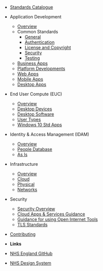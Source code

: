 - [Standards Catalogue](Standards_Catalogue)

- Application Development
  
  - [Overview](application-development/readme)
  - Common Standards
    - [General](application-development/common-dev/readme)
    - [Authentication](application-development/common-dev/authentication)
    - [License and Copyright](application-development/common-dev/code-license-and-copyright)
    - [Security](application-development/common-dev/security)
    - [Testing](application-development/common-dev/testing)
  - [Business Apps](application-development/business-dev/readme)
  - [Platform Developments](application-development/platform-dev/readme)
  - [Web Apps](application-development/web-dev/readme)
  - [Mobile Apps](application-development/readme)
  - [Desktop Apps](application-development/desktop-apps)
  
- End User Compute (EUC)

  - [Overview](euc/readme)
  - [Desktop Devices](euc/desktop-devices)
  - [Desktop Software](euc/desktop-software)
  - [User Types](euc/user-types)
  - [Windows 10 Std Apps](euc/windows-10-standard-apps)

- Identity &amp; Access Management (IDAM)

  - [Overview](idam/readme)
  - [People Database](idam/peopledb)
  - [As Is](idam/as-is/readme)

- Infrastructure

  - [Overview](infrastructure/readme)
  - [Cloud](infrastructure/cloud/readme)
  - [Physical](infrastructure/physical/readme)
  - [Networks](infrastructure/networks)

- Security

  - [Security Overview](security/readme)
  - [Cloud Apps & Services Guidance](security/acceptable-cloud-tools)
  - [Guidance for using Open Internet Tools](security/guidance-for-using-open-internet-tools)
  - [TLS Standards](security/tls)
  
- [Contributing](CONTRIBUTING)

- **Links**
  
- [NHS England GitHub](https://nhsengland.github.io/)
- [NHS Design System](https://service-manual.nhs.uk/design-system)
